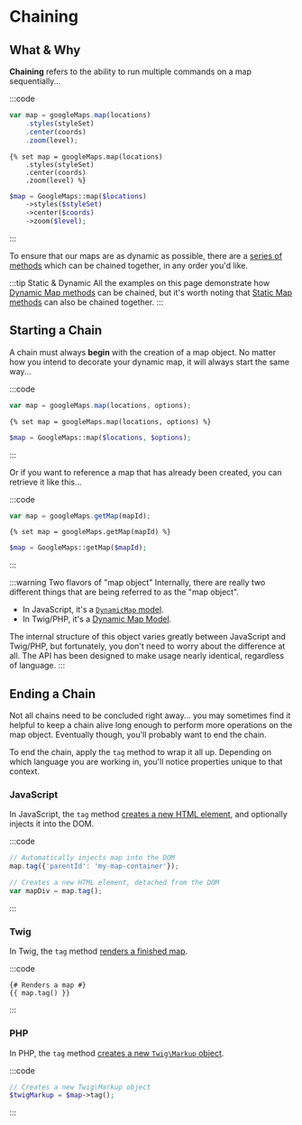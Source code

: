 # Chaining

## What & Why

**Chaining** refers to the ability to run multiple commands on a map sequentially...

:::code
```js
var map = googleMaps.map(locations)
    .styles(styleSet)
    .center(coords)
    .zoom(level);
```
```twig
{% set map = googleMaps.map(locations)
    .styles(styleSet)
    .center(coords)
    .zoom(level) %}
```
```php
$map = GoogleMaps::map($locations)
    ->styles($styleSet)
    ->center($coords)
    ->zoom($level);
```
:::

To ensure that our maps are as dynamic as possible, there are a [series of methods](/dynamic-maps/universal-methods/) which can be chained together, in any order you'd like.

:::tip Static & Dynamic
All the examples on this page demonstrate how [Dynamic Map methods](/models/dynamic-map-model/) can be chained, but it's worth noting that [Static Map methods](/models/static-map-model/) can also be chained together.
:::

## Starting a Chain

A chain must always **begin** with the creation of a map object. No matter how you intend to decorate your dynamic map, it will always start the same way...

:::code
```js
var map = googleMaps.map(locations, options);
```
```twig
{% set map = googleMaps.map(locations, options) %}
```
```php
$map = GoogleMaps::map($locations, $options);
```
:::
 
Or if you want to reference a map that has already been created, you can retrieve it like this...

:::code
```js
var map = googleMaps.getMap(mapId);
```
```twig
{% set map = googleMaps.getMap(mapId) %}
```
```php
$map = GoogleMaps::getMap($mapId);
```
:::

:::warning Two flavors of "map object"
Internally, there are really two different things that are being referred to as the "map object".

 - In JavaScript, it's a [`DynamicMap` model](/javascript/dynamicmap.js/).
 - In Twig/PHP, it's a [Dynamic Map Model](/models/dynamic-map-model/).

 The internal structure of this object varies greatly between JavaScript and Twig/PHP, but fortunately, you don't need to worry about the difference at all. The API has been designed to make usage nearly identical, regardless of language.
:::

## Ending a Chain

Not all chains need to be concluded right away... you may sometimes find it helpful to keep a chain alive long enough to perform more operations on the map object. Eventually though, you'll probably want to end the chain.

To end the chain, apply the `tag` method to wrap it all up. Depending on which language you are working in, you'll notice properties unique to that context.

### JavaScript

In JavaScript, the `tag` method [creates a new HTML element](/dynamic-maps/javascript-methods/#tag-parentid-null), and optionally injects it into the DOM.

:::code
```js
// Automatically injects map into the DOM
map.tag({'parentId': 'my-map-container'});

// Creates a new HTML element, detached from the DOM
var mapDiv = map.tag();
```
:::

### Twig

In Twig, the `tag` method [renders a finished map](/dynamic-maps/twig-php-methods/#tag-init-true).

:::code
```twig
{# Renders a map #}
{{ map.tag() }}
```
:::

### PHP

In PHP, the `tag` method [creates a new `Twig\Markup` object](/dynamic-maps/twig-php-methods/#tag-init-true).

:::code
```php
// Creates a new Twig\Markup object
$twigMarkup = $map->tag();
```
:::
